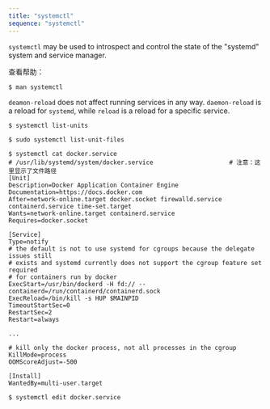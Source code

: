 ```yaml
---
title: "systemctl"
sequence: "systemctl"
---
```


`systemctl` may be used to introspect and control the state of the "systemd" system and service manager.

查看帮助：

```text
$ man systemctl
```

`deamon-reload` does not affect running services in any way.
`daemon-reload` is a reload for `systemd`,
while `reload` is a reload for a specific service.


```text
$ systemctl list-units
```

```text
$ sudo systemctl list-unit-files
```

```text
$ systemctl cat docker.service
# /usr/lib/systemd/system/docker.service                     # 注意：这里显示了文件路径
[Unit]
Description=Docker Application Container Engine
Documentation=https://docs.docker.com
After=network-online.target docker.socket firewalld.service containerd.service time-set.target
Wants=network-online.target containerd.service
Requires=docker.socket

[Service]
Type=notify
# the default is not to use systemd for cgroups because the delegate issues still
# exists and systemd currently does not support the cgroup feature set required
# for containers run by docker
ExecStart=/usr/bin/dockerd -H fd:// --containerd=/run/containerd/containerd.sock
ExecReload=/bin/kill -s HUP $MAINPID
TimeoutStartSec=0
RestartSec=2
Restart=always

...

# kill only the docker process, not all processes in the cgroup
KillMode=process
OOMScoreAdjust=-500

[Install]
WantedBy=multi-user.target
```

```text
$ systemctl edit docker.service
```
